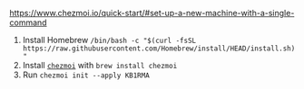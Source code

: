 
https://www.chezmoi.io/quick-start/#set-up-a-new-machine-with-a-single-command

1. Install Homebrew `/bin/bash -c "$(curl -fsSL https://raw.githubusercontent.com/Homebrew/install/HEAD/install.sh)"`
1. Install [`chezmoi`](https://www.chezmoi.io/install/) with `brew install chezmoi`
2. Run `chezmoi init --apply KB1RMA`